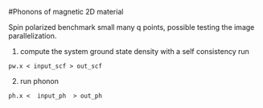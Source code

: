 #Phonons of magnetic 2D material  

Spin polarized benchmark small many q points, possible testing the image 
parallelization.  
 

1. compute the system ground state density with a self consistency run 
```
pw.x < input_scf > out_scf
```

2. run  phonon
```
ph.x <  input_ph  > out_ph
```

